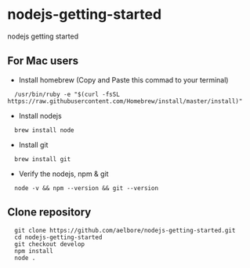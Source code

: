 # nodejs-getting-started
nodejs getting started

## For Mac users
* Install homebrew (Copy and Paste this commad to your terminal)
```
  /usr/bin/ruby -e "$(curl -fsSL https://raw.githubusercontent.com/Homebrew/install/master/install)"
```
* Install nodejs
```
  brew install node
```
* Install git
```
  brew install git
```
* Verify the nodejs, npm & git
```
  node -v && npm --version && git --version
```

## Clone repository
```
  git clone https://github.com/aelbore/nodejs-getting-started.git
  cd nodejs-getting-started
  git checkout develop
  npm install
  node .
```
